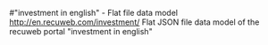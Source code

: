 #"investment‎ in english" - Flat file data model
http://en.recuweb.com/investment‎/
Flat JSON file data model of the recuweb portal "investment‎ in english"
